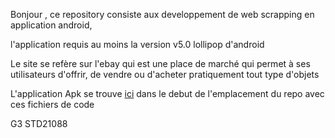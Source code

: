 Bonjour , ce repository consiste aux developpement de web scrapping en application android,

l'application requis au moins la version v5.0 lollipop d'android

Le site se refère sur l'ebay qui est une place de marché qui permet à ses utilisateurs d'offrir, de vendre ou d'acheter pratiquement tout type d'objets

L'application Apk se trouve <a href='https://github.com/KennyRandria/Sys2-DevAPK/blob/main/WebScrapping.apk'>ici</a> dans le debut de l'emplacement du repo avec ces fichiers de code

G3 STD21088
